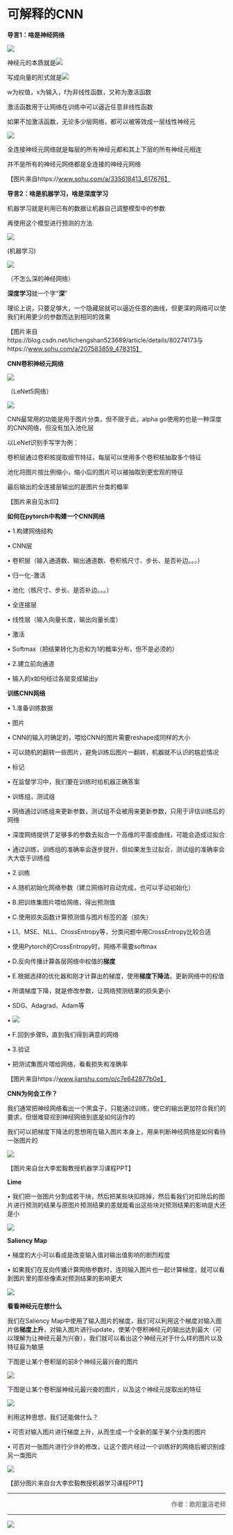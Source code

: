 # 可解释的CNN

**导言1：啥是神经网络**

<img src="1.png"/>

神经元的本质就是<img src="2.png"/>

写成向量的形式就是<img src="3.png" />

w为权值，x为输入，f为非线性函数，又称为激活函数

激活函数用于让网络在训练中可以逼近任意非线性函数

如果不加激活函数，无论多少层网络，都可以被等效成一层线性神经元

<img src="4.jpg"/>

全连接神经元网络就是每层的所有神经元都和其上下层的所有神经元相连

并不是所有的神经元网络都是全连接的神经元网络

【图片来自https://www.sohu.com/a/335618413_617676】

 

**导言2：啥是机器学习，啥是深度学习**

机器学习就是利用已有的数据让机器自己调整模型中的参数

再使用这个模型进行预测的方法

<img src="5.png" />

(机器学习)

<img src="6.jpg"/>

（不怎么深的神经网络）

**深度学习**就一个字“**深**”

理论上说，只要足够大，一个隐藏层就可以逼近任意的曲线，但更深的网络可以使我们利用更少的参数而达到相同的效果

【图片来自https://blog.csdn.net/lichengshan523689/article/details/80274173与https://www.sohu.com/a/207583859_478315】

 

**CNN卷积神经元网络**

<img src="7.png" />

（LeNet5网络）

<img src="8.png" />

  CNN最常用的功能是用于图片分类，但不限于此，alpha go使用的也是一种深度的CNN网络，但没有加入池化层

以LeNet识别手写字为例：

  卷积层通过卷积核提取细节特征，每层可以使用多个卷积核抽取多个特征

  池化将图片按比例缩小，缩小后的图片可以被抽取到更宏观的特征

  最后输出的全连接层输出的是图片分类的概率

【图片来自见水印】

 

**如何在pytorch中构建一个CNN网络**

•    1.构建网络结构

•    CNN层

•    卷积层（输入通道数、输出通道数、卷积核尺寸、步长、是否补边。。。）

•    归一化-激活

•    池化（核尺寸、步长、是否补边。。。）

•    全连接层

•    线性层（输入向量长度，输出向量长度）

•    激活

•    Softmax（把结果转化为总和为1的概率分布，但不是必须的）

•    2.建立前向通道

•    输入的x如何经过各层变成输出y

 

**训练CNN网络**

•    1.准备训练数据

•    图片

•    CNN的输入时确定的，喂给CNN的图片需要reshape成同样的大小

•    可以随机的翻转一些图片，避免训练后图片一翻转，机器就不认识的尴尬情况

•    标记

•    在监督学习中，我们要在训练时给机器正确答案

•    训练组，测试组

•    网络通过训练组来更新参数，测试组不会被用来更新参数，只用于评估训练后的网络

•    深度网络提供了足够多的参数去拟合一个高维的平面或曲线，可能会造成过拟合

•    通过训练，训练组的准确率会逐步提升，但如果发生过拟合，测试组的准确率会大大低于训练组

•    2.训练

•    A.随机初始化网络参数（建立网络时自动完成，也可以手动初始化）

•    B.把训练集图片喂给网络，得出预测值

•    C.使用损失函数计算预测值与图片标签的差（损失）

•    L1、MSE、NLL、CrossEntropy等，分类问题中用CrossEntropy比较合适

•    使用Pytorch的CrossEntropy时，网络不需要softmax

•    D.反向传播计算各层网络中权值的**梯度**

•    E.根据选择的优化器和刚才计算出的梯度，使用**梯度下降法**，更新网络中的权值

•    所谓梯度下降，就是修改参数，让网络预测结果的损失更小

•    SDG、Adagrad、Adam等

•    <img src="9.png" />

•    F.回到步骤B，直到我们得到满意的网络

•    3.验证

•    把测试集图片喂给网络，看看损失和准确率

【图片来自https://www.jianshu.com/p/c7e642877b0e】

 

**CNN为何会工作？**

我们通常把神经网络看出一个黑盒子，只能通过训练，使它的输出更加符合我们的要求，但很难窥视到神经网络到底是如何运作的

我们可以把梯度下降法的思想用在输入图片本身上，用来判断神经网络是如何看待一张图片的

<img src="10.png" />

【图片来自台大李宏毅教授机器学习课程PPT】

 

**Lime**

•    我们把一张图片分割成若干块，然后把某些块扣除掉，然后看我们对扣除后的图片进行预测的结果与原图片预测结果的差就能看出这些块对预测结果的影响是大还是小

<img src="11.png"/>

**Saliency Map**

•    梯度的大小可以看成是改变输入值对输出值影响的剧烈程度

•    如果我们在反向传播计算网络参数时，连同输入图片也一起计算梯度，就可以看到图片里的那些像素对预测结果的影响更大

<img src="12.png" />

**看看神经元在想什么**

我们在Saliency Map中使用了输入图片的梯度，我们可以利用这个梯度对输入图片做**梯度上升**，对输入图片进行update，使某个卷积神经元的输出达到最大（可以理解为让神经元最为兴奋），我们就可以看出这个神经元对于什么样的图片以及特征最为敏感

下图是让某个卷积层的前8个神经元最兴奋的图片

<img src="13.png"/>

下图是让某个卷积层神经元最兴奋的图片，以及这个神经元提取出的特征

<img src="14.png"/>

利用这种思想，我们还能做什么？

•    可否对输入图片进行梯度上升，从而生成一个全新的属于某个分类的图片

•    可否对一张图片进行少许的修改，让这个图片经过一个训练好的网络后被识别成另一类图片

<img src="15.png"/>

【部分图片来自台大李宏毅教授机器学习课程PPT】

---

<p align='right'><font color=gray><strong>作者：欧阳童洁老师</strong></font></p>

---

<img src='https://cdn.img.wenhairu.com/images/2020/10/18/CbAIj.png'  >

